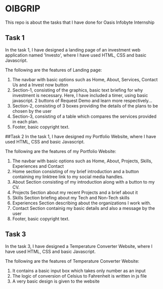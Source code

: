 # OIBGRIP
This repo is about the tasks that I have done for Oasis Infobyte Internship

## Task 1
In the task 1, I have designed a landing page of an investment web application named 'Investo',
where I have used HTML, CSS and basic Javascript.

The following are the features of Landing page: 
1) The navbar with basic options such as Home, About, Services, Contact Us and a Invest now button
2) Section-1, consisting of the graphics, basic text briefing for why investment is necessary.
   Here, I have included a timer, using basic javascript.
   2 buttons of Request Demo and learn more respectively...
3) Section-2, consisting of 3 boxes providing the details of the plans to be chosen by the user
4) Section-3, consisting of a table which compares the services provided in each plan.
5) Footer, basic copyright text.

##Task 2
In the task 1, I have designed my Portfolio Website,
where I have used HTML, CSS and basic Javascript.

The following are the features of my Portfolio Website: 
1) The navbar with basic options such as Home, About, Projects, Skills, Experiences and Contact
2) Home section consisting of my brief introduction and a button containing my linktree link to my social media handles.
3) About Section consisting of my introduction along with a button to my CV.
4) Projects Section about my recent Projects and a brief about it
5) Skills Section briefing about my Tech and Non-Tech skills
6) Experiences Section describing about the organizations I work with.
7) Contact Section containig my basic details and also a message by the user
8) Footer, basic copyright text.



## Task 3
In the task 3, I have designed a Temperature Converter Website,
where I have used HTML, CSS and basic Javascript.

The following are the features of Temperature Converter Website: 
1) It contains a basic input box which takes only number as an input
2) The logic of conversion of Celsius to Fahrenheit is written in js file
3) A very basic design is given to the website

